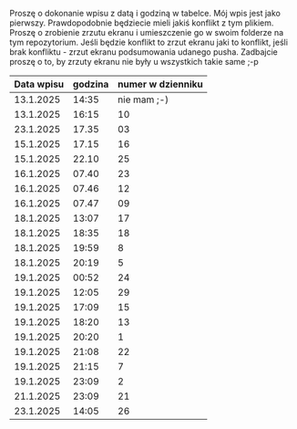 Proszę o dokonanie wpisu z datą i godziną w tabelce. Mój wpis jest jako pierwszy.
Prawdopodobnie będziecie mieli jakiś konflikt z tym plikiem. Proszę o zrobienie zrzutu ekranu i umieszczenie go w swoim folderze na tym repozytorium.
Jeśli będzie konflikt to zrzut ekranu jaki to konflikt, jeśli brak konfliktu - zrzut ekranu podsumowania udanego pusha.
Zadbajcie proszę o to, by zrzuty ekranu nie były u wszystkich takie same ;-p

| Data wpisu | godzina | numer w dzienniku |
| ---------- | ------- | ----------------- |
| 13.1.2025  | 14:35   | nie mam ;-)       |
| 13.1.2025  | 16:15   | 10                |
| 23.1.2025  | 17.35   | 03                |
| 15.1.2025  | 17.15   | 16                |
| 15.1.2025  | 22.10   | 25                |
| 16.1.2025  | 07.40   | 23                |
| 16.1.2025  | 07.46   | 12                |
| 16.1.2025  | 07.47   | 09                |
| 18.1.2025  | 13:07   | 17                |
| 18.1.2025  | 18:35   | 18                |
| 18.1.2025  | 19:59   | 8                 |
| 18.1.2025  | 20:19   | 5                 |
| 19.1.2025  | 00:52   | 24                |
| 19.1.2025  | 12:05   | 29                |
| 19.1.2025  | 17:09   | 15                |
| 19.1.2025  | 18:20   | 13                |
| 19.1.2025  | 20:20   | 1                 |
| 19.1.2025  | 21:08   | 22                |
| 19.1.2025  | 21:15   | 7                 |
| 19.1.2025  | 23:09   | 2                 |
| 21.1.2025  | 23:09   | 21                |
| 23.1.2025  | 14:05   | 26                |
